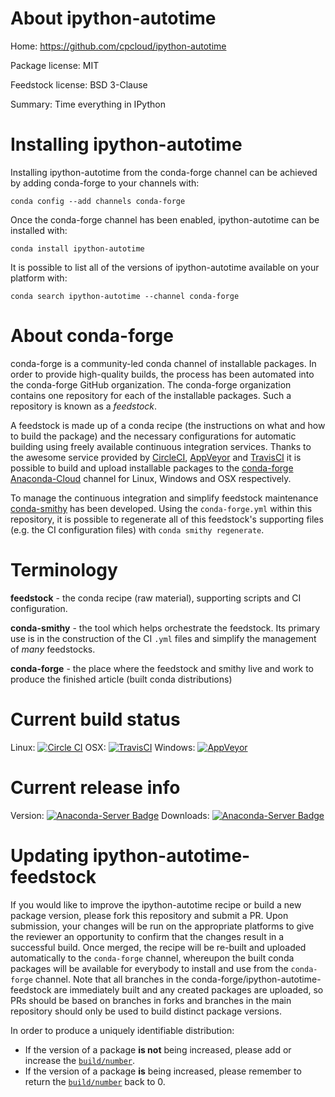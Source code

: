 About ipython-autotime
======================

Home: https://github.com/cpcloud/ipython-autotime

Package license: MIT

Feedstock license: BSD 3-Clause

Summary: Time everything in IPython



Installing ipython-autotime
===========================

Installing ipython-autotime from the conda-forge channel can be achieved by adding conda-forge to your channels with:

```
conda config --add channels conda-forge
```

Once the conda-forge channel has been enabled, ipython-autotime can be installed with:

```
conda install ipython-autotime
```

It is possible to list all of the versions of ipython-autotime available on your platform with:

```
conda search ipython-autotime --channel conda-forge
```


About conda-forge
=================

conda-forge is a community-led conda channel of installable packages.
In order to provide high-quality builds, the process has been automated into the
conda-forge GitHub organization. The conda-forge organization contains one repository
for each of the installable packages. Such a repository is known as a *feedstock*.

A feedstock is made up of a conda recipe (the instructions on what and how to build
the package) and the necessary configurations for automatic building using freely
available continuous integration services. Thanks to the awesome service provided by
[CircleCI](https://circleci.com/), [AppVeyor](http://www.appveyor.com/)
and [TravisCI](https://travis-ci.org/) it is possible to build and upload installable
packages to the [conda-forge](https://anaconda.org/conda-forge)
[Anaconda-Cloud](http://docs.anaconda.org/) channel for Linux, Windows and OSX respectively.

To manage the continuous integration and simplify feedstock maintenance
[conda-smithy](http://github.com/conda-forge/conda-smithy) has been developed.
Using the ``conda-forge.yml`` within this repository, it is possible to regenerate all of
this feedstock's supporting files (e.g. the CI configuration files) with ``conda smithy regenerate``.


Terminology
===========

**feedstock** - the conda recipe (raw material), supporting scripts and CI configuration.

**conda-smithy** - the tool which helps orchestrate the feedstock.
                   Its primary use is in the construction of the CI ``.yml`` files
                   and simplify the management of *many* feedstocks.

**conda-forge** - the place where the feedstock and smithy live and work to
                  produce the finished article (built conda distributions)

Current build status
====================

Linux: [![Circle CI](https://circleci.com/gh/conda-forge/ipython-autotime-feedstock.svg?style=shield)](https://circleci.com/gh/conda-forge/ipython-autotime-feedstock)
OSX: [![TravisCI](https://travis-ci.org/conda-forge/ipython-autotime-feedstock.svg?branch=master)](https://travis-ci.org/conda-forge/ipython-autotime-feedstock)
Windows: [![AppVeyor](https://ci.appveyor.com/api/projects/status/github/conda-forge/ipython-autotime-feedstock?svg=True)](https://ci.appveyor.com/project/conda-forge/ipython-autotime-feedstock/branch/master)

Current release info
====================
Version: [![Anaconda-Server Badge](https://anaconda.org/conda-forge/ipython-autotime/badges/version.svg)](https://anaconda.org/conda-forge/ipython-autotime)
Downloads: [![Anaconda-Server Badge](https://anaconda.org/conda-forge/ipython-autotime/badges/downloads.svg)](https://anaconda.org/conda-forge/ipython-autotime)


Updating ipython-autotime-feedstock
===================================

If you would like to improve the ipython-autotime recipe or build a new
package version, please fork this repository and submit a PR. Upon submission,
your changes will be run on the appropriate platforms to give the reviewer an
opportunity to confirm that the changes result in a successful build. Once
merged, the recipe will be re-built and uploaded automatically to the
`conda-forge` channel, whereupon the built conda packages will be available for
everybody to install and use from the `conda-forge` channel.
Note that all branches in the conda-forge/ipython-autotime-feedstock are
immediately built and any created packages are uploaded, so PRs should be based
on branches in forks and branches in the main repository should only be used to
build distinct package versions.

In order to produce a uniquely identifiable distribution:
 * If the version of a package **is not** being increased, please add or increase
   the [``build/number``](http://conda.pydata.org/docs/building/meta-yaml.html#build-number-and-string).
 * If the version of a package **is** being increased, please remember to return
   the [``build/number``](http://conda.pydata.org/docs/building/meta-yaml.html#build-number-and-string)
   back to 0.
